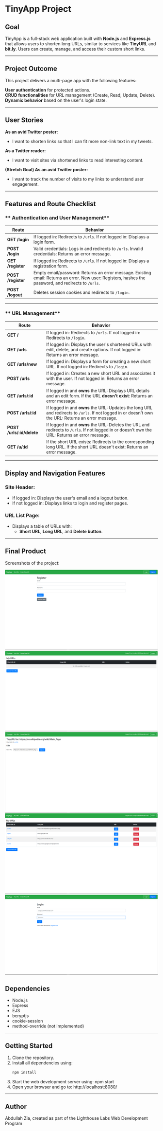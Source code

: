 # **TinyApp Project**

## **Goal**  
TinyApp is a full-stack web application built with **Node.js** and **Express.js** that allows users to shorten long URLs, similar to services like **TinyURL** and **bit.ly**. Users can create, manage, and access their custom short links.

---

## **Project Outcome**  
This project delivers a multi-page app with the following features:

 **User authentication** for protected actions.  
 **CRUD functionalities** for URL management (Create, Read, Update, Delete).  
 **Dynamic behavior** based on the user's login state.  

---

## **User Stories**  
 **As an avid Twitter poster:**  
- I want to shorten links so that I can fit more non-link text in my tweets.  

 **As a Twitter reader:**  
- I want to visit sites via shortened links to read interesting content.  

 **(Stretch Goal) As an avid Twitter poster:**  
- I want to track the number of visits to my links to understand user engagement.  

---

## **Features and Route Checklist**  

### ** Authentication and User Management**  
| Route          | Behavior |
|---------------|-----------|
| **GET /login** | If logged in: Redirects to `/urls`. If not logged in: Displays a login form. |
| **POST /login** | Valid credentials: Logs in and redirects to `/urls`. Invalid credentials: Returns an error message. |
| **GET /register** | If logged in: Redirects to `/urls`. If not logged in: Displays a registration form. |
| **POST /register** | Empty email/password: Returns an error message. Existing email: Returns an error. New user: Registers, hashes the password, and redirects to `/urls`. |
| **POST /logout** | Deletes session cookies and redirects to `/login`. |

---

### ** URL Management**  
| Route          | Behavior |
|---------------|-----------|
| **GET /** | If logged in: Redirects to `/urls`. If not logged in: Redirects to `/login`. |
| **GET /urls** | If logged in: Displays the user's shortened URLs with edit, delete, and create options. If not logged in: Returns an error message. |
| **GET /urls/new** | If logged in: Displays a form for creating a new short URL. If not logged in: Redirects to `/login`. |
| **POST /urls** | If logged in: Creates a new short URL and associates it with the user. If not logged in: Returns an error message. |
| **GET /urls/:id** | If logged in and **owns** the URL: Displays URL details and an edit form. If the URL **doesn't exist**: Returns an error message. |
| **POST /urls/:id** | If logged in and **owns** the URL: Updates the long URL and redirects to `/urls`. If not logged in or doesn't own the URL: Returns an error message. |
| **POST /urls/:id/delete** | If logged in and **owns** the URL: Deletes the URL and redirects to `/urls`. If not logged in or doesn't own the URL: Returns an error message. |
| **GET /u/:id** | If the short URL exists: Redirects to the corresponding long URL. If the short URL doesn't exist: Returns an error message. |

---

## **Display and Navigation Features**
### **Site Header:**
-  If logged in: Displays the user's email and a logout button.  
-  If not logged in: Displays links to login and register pages.  

### **URL List Page:**
- Displays a table of URLs with:
  - **Short URL**, **Long URL**, and **Delete button**.

---

## **Final Product**  
Screenshots of the project:

!["Screenshot of register page"](https://github.com/amzia99/tinyapp1/blob/master/docs/Register.PNG?raw=true)
!["Screenshot of main page"](https://github.com/amzia99/tinyapp1/blob/master/docs/My%20URLs.PNG?raw=true)
!["Screenshot of create url page"](https://github.com/amzia99/tinyapp1/blob/master/docs/Create%20URLs.PNG?raw=true)
!["Screenshot of url list page"](https://github.com/amzia99/tinyapp1/blob/master/docs/List%20of%20URLs.PNG?raw=true)
!["Screenshot of login page"](https://github.com/amzia99/tinyapp1/blob/master/docs/Login.PNG?raw=true)

## Dependencies

- Node.js
- Express
- EJS
- bcryptjs
- cookie-session
- method-override (not implemented)

---

## **Getting Started**
1. Clone the repository.
2. Install all dependencies using:
   ```sh
   npm install
3. Start the web development server using:
   npm start
4. Open your browser and go to:
   http://localhost:8080/

---

## **Author**
Abdullah Zia, created as part of the Lighthouse Labs Web Development Program
